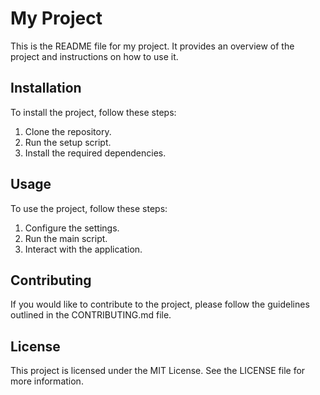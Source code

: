 # My Project

This is the README file for my project. It provides an overview of the project and instructions on how to use it.

## Installation

To install the project, follow these steps:

1. Clone the repository.
2. Run the setup script.
3. Install the required dependencies.

## Usage

To use the project, follow these steps:

1. Configure the settings.
2. Run the main script.
3. Interact with the application.

## Contributing

If you would like to contribute to the project, please follow the guidelines outlined in the CONTRIBUTING.md file.

## License

This project is licensed under the MIT License. See the LICENSE file for more information.
